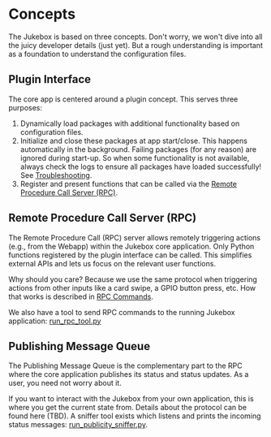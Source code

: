 # Concepts

The Jukebox is based on three concepts. Don't worry, we won't dive into all the juicy developer details (just yet). But a rough understanding is important as a foundation to understand the configuration files.

## Plugin Interface

The core app is centered around a plugin concept. This serves three purposes:

1. Dynamically load packages with additional functionality based on configuration files.
2. Initialize and close these packages at app start/close. This happens automatically in the background. Failing packages (for any reason) are ignored during start-up. So when some functionality is not available, always check the logs to ensure all packages have loaded successfully! See [Troubleshooting](troubleshooting.md).
3. Register and present functions that can be called via the [Remote Procedure Call Server (RPC)](#remote-procedure-call-server-rpc).

## Remote Procedure Call Server (RPC)

The Remote Procedure Call (RPC) server allows remotely triggering actions (e.g., from the Webapp) within the Jukebox core application. Only Python functions registered by the plugin interface can be called. This simplifies external APIs and lets us focus on the relevant user functions.

Why should you care? Because we use the same protocol when triggering actions from other inputs like a card swipe, a GPIO button press, etc. How that works is described in [RPC Commands](rpc-commands.md).

We also have a tool to send RPC commands to the running Jukebox application: [run_rpc_tool.py](../developers/coreapps.md#run_rpc_toolpy)

## Publishing Message Queue

The Publishing Message Queue is the complementary part to the RPC where the core application publishes its status and status updates. As a user, you need not worry about it.

If you want to interact with the Jukebox from your own application, this is where you get the current state from. Details about the protocol can be found here (TBD). A sniffer tool exists which listens and prints the incoming status messages: [run_publicity_sniffer.py](../developers/coreapps.md#run_publicity_snifferpy).
